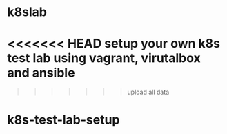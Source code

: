# k8slab
<<<<<<< HEAD
setup your own k8s test lab using vagrant, virutalbox and ansible
=======
>>>>>>> upload all data
# k8s-test-lab-setup
